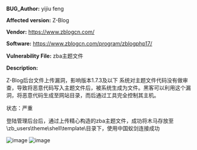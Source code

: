 **BUG_Author:**
yijiu feng

**Affected version:**
Z-Blog

**Vendor:**
https://www.zblogcn.com/

**Software:**
https://www.zblogcn.com/program/zblogphp17/

**Vulnerability File:**
zba主题文件

**Description:**

Z-Blog后台文件上传漏洞，影响版本1.7.3及以下
系统对主题文件代码没有做审查，导致将恶意代码写入主题文件后，被系统生成为文件。黑客可以利用这个漏洞，将恶意代码生成至网站目录，而后通过工具完全控制其主机。

状态：严重

登陆管理后台后，通过上传精心构造的zba主题文件，成功将木马存放至\zb_users\theme\shell\template\目录下，使用中国蚁剑连接成功

![image](https://github.com/user-attachments/assets/121f913b-f52a-4fcf-84f6-adf9ecd9900e)
![image](https://github.com/user-attachments/assets/7fb8b38b-4cae-4a9a-9263-e07ea4236550)
